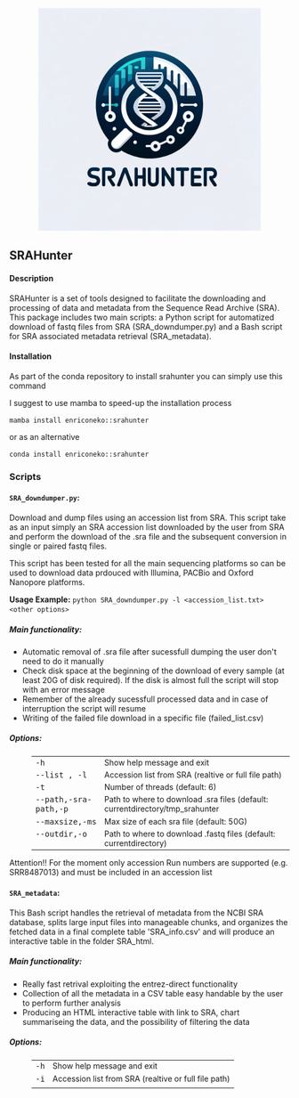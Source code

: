 <p align="center">
<img src='logo/SRA-HUNTER_logo.png' width='400'>
</p>

## SRAHunter 

#### Description
SRAHunter is a set of tools designed to facilitate the downloading and processing of data and metadata from the Sequence Read Archive (SRA). This package includes two main scripts: a Python script for automatized download of fastq files from SRA (SRA_downdumper.py) and a Bash script for SRA associated metadata retrieval (SRA_metadata).

#### Installation
As part of the conda repository to install srahunter you can simply use this command 

I suggest to use mamba to speed-up the installation process 

```
mamba install enriconeko::srahunter
``` 

or as an alternative 
 
```
conda install enriconeko::srahunter
``` 

### Scripts
#### `SRA_downdumper.py`: 
Download and dump files using an accession list from SRA. This script take as an input simply an SRA accession list downloaded by the user from SRA and perform the download of the .sra file and the subsequent conversion in single or paired fastq files.

This script has been tested for all the main sequencing platforms so can be used to download data prdouced with Illumina, PACBio and Oxford Nanopore platforms.

**Usage Example:** `python SRA_downdumper.py -l <accession_list.txt>  <other options>`

 ##### Main functionality:
- Automatic removal of .sra file after sucessfull dumping the user don't need to do it manually
- Check disk space at the beginning of the download of every sample (at least 20G of disk required). If the disk is almost full the script will stop with an error message
- Remember of the already sucessfull processed data and in case of interruption the script will resume
- Writing of the failed file download in a specific file (failed_list.csv) 

 ##### Options:
<dl class="docutils">
<dd><table class="first last docutils option-list" frame="void" rules="none">
<col class="option" />
<col class="description" />
<tbody valign="top">
<tr><td class="option-group">
<kbd><span class="option">-h</span></kbd></td>
<td>Show help message and exit</td></tr>
<tr><td class="option-group">
<kbd><span class="option">--list , -l </span></kbd></td>
<td>Accession list from SRA (realtive or full file path)</td></tr>
<tr><td class="option-group">
<kbd><span class="option">-t</span></kbd></td>
<td>Number of threads (default: 6)</td></tr>
<tr><td class="option-group">
<kbd><span class="option">--path,-sra-path,-p</span></kbd></td>
<td>Path to where to download .sra files (default: currentdirectory/tmp_srahunter</td></tr>
<tr><td class="option-group">
<kbd><span class="option">--maxsize,-ms</span></kbd></td>
<td>Max size of each sra file (default: 50G)</td></tr>
 <tr><td class="option-group">
<kbd><span class="option">--outdir,-o</span></kbd></td>
<td>Path to where to download .fastq files (default: currentdirectory)</td></tr>
</tbody>
</table>
</dd>
</dl>

Attention!! For the moment only accession Run numbers are supported (e.g. SRR8487013) and must be included in an accession list 



#### `SRA_metadata`: 

This Bash script handles the retrieval of metadata from the NCBI SRA database, splits large input files into manageable chunks, and organizes the fetched data in a final complete table 'SRA_info.csv' and will produce an interactive table in the folder SRA_html.

##### Main functionality:
- Really fast retrival exploiting the entrez-direct functionality 
- Collection of all the metadata in a CSV table easy handable by the user to perform further analysis 
- Producing an HTML interactive table with link to SRA, chart summariseing the data, and the possibility of filtering the data 

##### Options:
<dl class="docutils">
<dd><table class="first last docutils option-list" frame="void" rules="none">
<col class="option" />
<col class="description" />
<tbody valign="top">
<tr><td class="option-group">
<kbd><span class="option">-h</span></kbd></td>
<td>Show help message and exit</td></tr>
<tr><td class="option-group">
<kbd><span class="option">-i</span></kbd></td>
<td>Accession list from SRA (realtive or full file path)</td></tr>
<tr><td class="option-group">
</tbody>
</table>
</dd>
</dl>
